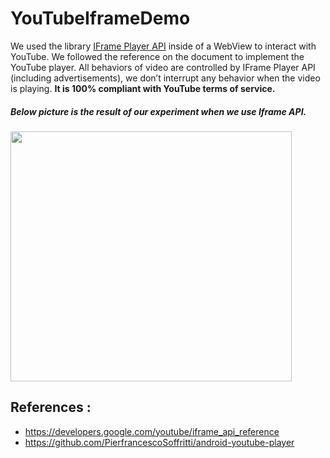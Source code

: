 # YouTubeIframeDemo


We used the library [IFrame Player API](https://developers.google.com/youtube/iframe_api_reference) inside of a WebView to interact with YouTube. We followed the reference on the document to implement the YouTube player. All behaviors of video are controlled by IFrame Player API (including advertisements), we don’t interrupt any behavior when the video is playing. **It is 100% compliant with YouTube terms of service.** 

##### Below picture is the result of our experiment when we use Iframe API.
<img height="400" width="450" src="https://imgur.com/ECtL1pj.png">

## References :
- https://developers.google.com/youtube/iframe_api_reference
- https://github.com/PierfrancescoSoffritti/android-youtube-player
